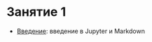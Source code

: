 # Занятие 1

* [Введение](https://nbviewer.jupyter.org/github/vs-sys/Python/blob/master/lectures/01.ipynb): введение в Jupyter и Markdown

